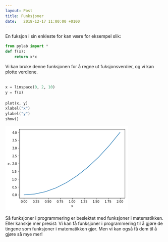 ```yaml
---
layout: Post
title: Funksjoner
date:   2018-12-17 11:00:00 +0100
---
```

En fuksjon i sin enkleste for kan være for eksempel slik:


```python
from pylab import *
def f(x):
    return x*x
```

Vi kan bruke denne funksjonen for å regne ut fuksjonsverdier, og vi kan plotte verdiene. 


```python

x = linspace(0, 2, 10)
y = f(x)

plot(x, y)
xlabel("x")
ylabel("y")
show()
```


![png](2018-12-17-Funksjoner_files/2018-12-17-Funksjoner_4_0.png)


Så funksjoner i programmering er beslektet med funksjoner i matematikken. Eller kanskje mer presist: Vi kan få funksjoner i programmering til å gjøre de tingene som funksjoner i matematikken gjør. Men vi kan også få dem til å gjøre så mye mer!
